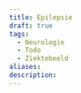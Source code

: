 ```yaml
---
title: Epilepsie
draft: true
tags:
  - Neurologie
  - Todo
  - Ziektebeeld
aliases: 
description:
---
```

